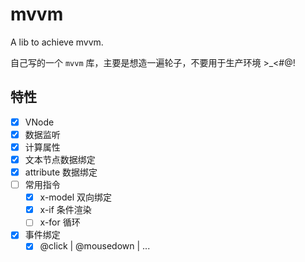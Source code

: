 # mvvm

A lib to achieve mvvm.

自己写的一个 `mvvm` 库，主要是想造一遍轮子，不要用于生产环境 >\_<#@!

## 特性

-   [x] VNode
-   [x] 数据监听
-   [x] 计算属性
-   [x] 文本节点数据绑定
-   [x] attribute 数据绑定
-   [ ] 常用指令
    -   [x] x-model 双向绑定
    -   [x] x-if 条件渲染
    -   [ ] x-for 循环
-   [x] 事件绑定
    -   [x] @click | @mousedown | ...
